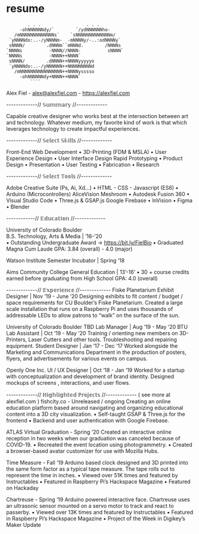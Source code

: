 # resume
            . . .                 . . .                                                                                       
         -ohNNNNNNdy/`        `/ydNNNNNNho-                                                                                   
       /mNNNNNNNNNNNNNs`    `sNNNNNNNNNNNNNm/                                                                                 
     `yNNNNdo:..-/yNNNNm-  -mNNNNy/-..:odNNNNy`                                                                               
     sNNNN/        .dNNNm``mNNNd.        /NNNNs                                                                               
    `NNNNs          -NNNN//NNNN-          sNNNN`                                                                              
    `NNNNs          -NNNN++NNNN`                                                                                              
     sNNNN/        .dNNNN++NNNNyyyyyo                                                                                         
     `yNNNNdo:..-/yNNNNNN++NNNNNNNNNd                                                                                         
       /mNNNNNNNNNNNNNNNN++NNNNysssso                                                                                         
         -ohNNNNNNdy+NNNN++NNNN`                                                                                              
             ````                          

Alex Fiel - alex@alexfiel.com - https://alexfiel.com

-------------// 𝕊𝕦𝕞𝕞𝕒𝕣𝕪 //-------------

Capable creative designer who works best at the intersection between art and technology. Whatever medium, my
favorite kind of work is that which leverages technology to create impactful experiences.

-------------// 𝕊𝕖𝕝𝕖𝕔𝕥 𝕊𝕜𝕚𝕝𝕝𝕤 //-------------

Front-End Web Development • 3D-Printing (FDM & MSLA) • User Experience Design • User Interface Design
Rapid Prototyping • Product Design • Presentation • User Testing • Fabrication • Research

-------------// 𝕊𝕖𝕝𝕖𝕔𝕥 𝕋𝕠𝕠𝕝𝕤 //-------------

Adobe Creative Suite (Ps, Ai, Xd…) • HTML - CSS - Javascript (ES6) • Arduino (Microcontrollers)
AliceVision Meshroom • Autodesk Fusion 360 • Visual Studio Code • Three.js & GSAP.js
Google Firebase • InVision • Figma • Blender

------------// 𝔼𝕕𝕦𝕔𝕒𝕥𝕚𝕠𝕟 //-------------

University of Colorado Boulder<br/>
  B.S. Technology, Arts & Media | ‘16-’20<br/>
    ▪ Outstanding Undergraduate Award -> https://bit.ly/FielBio
    ▪ Graduated Magna Cum Laude
      GPA: 3.84 (overall) - 4.0 (major)

Watson Institute
  Semester Incubator | Spring ‘18

Aims Community College
  General Education | 13’-16’
    ▪ 30 + course credits earned before graduating from High School
      GPA: 4.0 (overall)

-------------// 𝔼𝕩𝕡𝕖𝕣𝕚𝕖𝕟𝕔𝕖 //-------------
Fiske Planetarium
  Exhibit Designer | Nov ‘19 - June ‘20
    Designing exhibits to fit content / budget / space requirements for CU
    Boulder’s Fiske Planetarium. Created a large scale installation that runs on
    a Raspberry Pi and uses thousands of addressable LEDs to allow patrons to
    “walk” on the surface of the sun.

University of Colorado Boulder
  TBD Lab Manager | Aug ‘19 - May ‘20
  BTU Lab Assistant | Oct ‘19 - May ‘20
    Training / orienting new members on 3D-Printers, Laser Cutters and other
    tools. Troubleshooting and repairing equipment.
  Student Designer | Jan ‘17 - Dec ‘17
    Worked alongside the Marketing and Communications Department in the
    production of posters, flyers, and advertisements for various events on
    campus.
    
Openly One Inc.
  UI / UX Designer | Oct ‘18 - Jan ‘19
    Worked for a startup with conceptualization and development of brand
    identity. Designed mockups of screens , interactions, and user flows.
    

-------------// ℍ𝕚𝕘𝕙𝕝𝕚𝕘𝕙𝕥𝕖𝕕 ℙ𝕣𝕠𝕛𝕖𝕔𝕥𝕤 //-------------                  ( see more at alexfiel.com )
fishcity.co - Unreleased / ongoing
  Creating an online education platform based around navigating and organizing educational content into a 3D city visualization.
    ▪ Self-taught GSAP & Three.js for the frontend
    ▪ Backend and user authentication with Google Firebase.
    
ATLAS Virtual Graduation - Spring ‘20
  Created an interactive online reception in two weeks when our graduation was canceled because of COVID-19.
    ▪ Recreated the event location using photogrammetry.
    ▪ Created a browser-based avatar customizer for use with Mozilla Hubs.
    
Time Measure - Fall ‘19
  Arduino based clock designed and 3D printed into the same form factor as a
  typical tape measure. The tape rolls out to represent the time in inches.
    ▪ Viewed over 51K times and featured by Instructables
    ▪ Featured in Raspberry Pi’s Hackspace Magazine
    ▪ Featured on Hackaday
    
Chartreuse - Spring ‘19
  Arduino powered interactive face. Chartreuse uses an ultrasonic sensor
  mounted on a servo motor to track and react to passerby.
    ▪ Viewed over 13K times and featured by Instructables
    ▪ Featured in Raspberry Pi’s Hackspace Magazine
    ▪ Project of the Week in Digikey’s Maker Update
    
